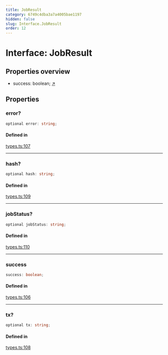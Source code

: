 ```yaml
---
title: JobResult
category: 6749c4dba3a7a4005bae1197
hidden: false
slug: Interface.JobResult
order: 12
---
```


# Interface: JobResult

## Properties overview

- success:  boolean; [↗](#success)

## Properties

### error?

```ts
optional error: string;
```

#### Defined in

[types.ts:107](https://github.com/zkcloudworker/minatokens-lib/blob/main/packages/api/src/types.ts#L107)

***

### hash?

```ts
optional hash: string;
```

#### Defined in

[types.ts:109](https://github.com/zkcloudworker/minatokens-lib/blob/main/packages/api/src/types.ts#L109)

***

### jobStatus?

```ts
optional jobStatus: string;
```

#### Defined in

[types.ts:110](https://github.com/zkcloudworker/minatokens-lib/blob/main/packages/api/src/types.ts#L110)

***

### success

```ts
success: boolean;
```

#### Defined in

[types.ts:106](https://github.com/zkcloudworker/minatokens-lib/blob/main/packages/api/src/types.ts#L106)

***

### tx?

```ts
optional tx: string;
```

#### Defined in

[types.ts:108](https://github.com/zkcloudworker/minatokens-lib/blob/main/packages/api/src/types.ts#L108)
